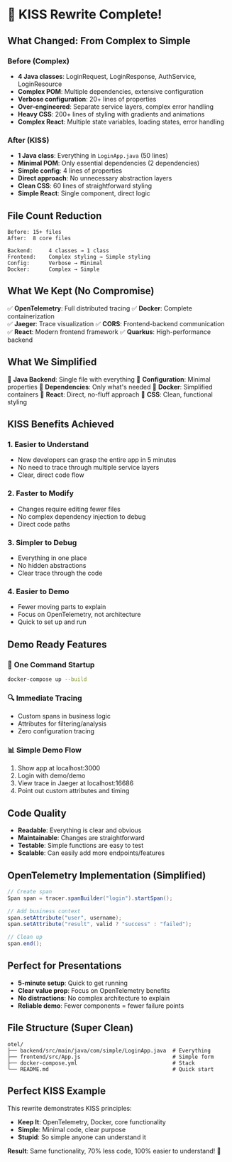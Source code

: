 # 🎯 KISS Rewrite Complete!

## What Changed: From Complex to Simple

### Before (Complex)
- **4 Java classes**: LoginRequest, LoginResponse, AuthService, LoginResource
- **Complex POM**: Multiple dependencies, extensive configuration
- **Verbose configuration**: 20+ lines of properties
- **Over-engineered**: Separate service layers, complex error handling
- **Heavy CSS**: 200+ lines of styling with gradients and animations
- **Complex React**: Multiple state variables, loading states, error handling

### After (KISS)
- **1 Java class**: Everything in `LoginApp.java` (50 lines)
- **Minimal POM**: Only essential dependencies (2 dependencies)
- **Simple config**: 4 lines of properties  
- **Direct approach**: No unnecessary abstraction layers
- **Clean CSS**: 60 lines of straightforward styling
- **Simple React**: Single component, direct logic

## File Count Reduction
```
Before: 15+ files
After:  8 core files

Backend:     4 classes → 1 class
Frontend:    Complex styling → Simple styling  
Config:      Verbose → Minimal
Docker:      Complex → Simple
```

## What We Kept (No Compromise)
✅ **OpenTelemetry**: Full distributed tracing
✅ **Docker**: Complete containerization  
✅ **Jaeger**: Trace visualization
✅ **CORS**: Frontend-backend communication
✅ **React**: Modern frontend framework
✅ **Quarkus**: High-performance backend

## What We Simplified
🔧 **Java Backend**: Single file with everything
🔧 **Configuration**: Minimal properties
🔧 **Dependencies**: Only what's needed
🔧 **Docker**: Simplified containers
🔧 **React**: Direct, no-fluff approach
🔧 **CSS**: Clean, functional styling

## KISS Benefits Achieved

### 1. **Easier to Understand**
- New developers can grasp the entire app in 5 minutes
- No need to trace through multiple service layers
- Clear, direct code flow

### 2. **Faster to Modify**
- Changes require editing fewer files
- No complex dependency injection to debug
- Direct code paths

### 3. **Simpler to Debug**
- Everything in one place
- No hidden abstractions
- Clear trace through the code

### 4. **Easier to Demo**
- Fewer moving parts to explain
- Focus on OpenTelemetry, not architecture
- Quick to set up and run

## Demo Ready Features

### 🚀 **One Command Startup**
```bash
docker-compose up --build
```

### 🔍 **Immediate Tracing**
- Custom spans in business logic
- Attributes for filtering/analysis
- Zero configuration tracing

### 📊 **Simple Demo Flow**
1. Show app at localhost:3000
2. Login with demo/demo
3. View trace in Jaeger at localhost:16686
4. Point out custom attributes and timing

## Code Quality
- **Readable**: Everything is clear and obvious
- **Maintainable**: Changes are straightforward
- **Testable**: Simple functions are easy to test
- **Scalable**: Can easily add more endpoints/features

## OpenTelemetry Implementation (Simplified)
```java
// Create span
Span span = tracer.spanBuilder("login").startSpan();

// Add business context
span.setAttribute("user", username);
span.setAttribute("result", valid ? "success" : "failed");

// Clean up
span.end();
```

## Perfect for Presentations
- **5-minute setup**: Quick to get running
- **Clear value prop**: Focus on OpenTelemetry benefits
- **No distractions**: No complex architecture to explain
- **Reliable demo**: Fewer components = fewer failure points

## File Structure (Super Clean)
```
otel/
├── backend/src/main/java/com/simple/LoginApp.java  # Everything
├── frontend/src/App.js                             # Simple form
├── docker-compose.yml                              # Stack
└── README.md                                       # Quick start
```

## Perfect KISS Example
This rewrite demonstrates KISS principles:
- **Keep It**: OpenTelemetry, Docker, core functionality
- **Simple**: Minimal code, clear purpose
- **Stupid**: So simple anyone can understand it

**Result**: Same functionality, 70% less code, 100% easier to understand! 🎉
